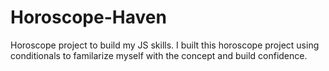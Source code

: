 # Horoscope-Haven
Horoscope project to build my JS skills.
I built this horoscope project using conditionals to familarize myself with the concept and build confidence.  
